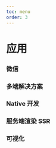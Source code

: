 ```yaml
---
toc: menu
order: 3
---
```


# 应用

### 微信

<Resource module="前端开发" name="微信"></Resource>

### 多端解决方案

<Resource module="前端开发" name="多端开发解决方案"></Resource>

### Native 开发

<Resource module="前端开发" name="Native开发"></Resource>

### 服务端渲染 SSR

<Resource module="前端开发" name="服务端渲染"></Resource>

### 可视化

<Resource module="前端开发" name="可视化"></Resource>
